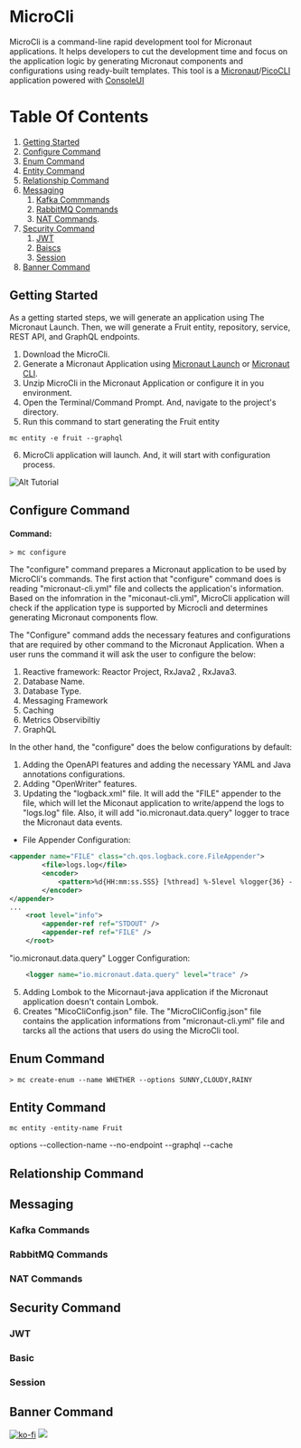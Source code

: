 # MicroCli
MicroCli is a command-line rapid development tool for Micronaut applications. It helps developers to cut the development time and focus on the application logic by generating Micronaut components and configurations using ready-built templates. This tool is a [Micronaut](https://github.com/micronaut-projects)/[PicoCLI](https://github.com/remkop/picocli) application powered with [ConsoleUI](https://github.com/awegmann/consoleui)



# Table Of Contents
1. [Getting Started](#started)
2. [Configure Command](#configure)
3. [Enum Command](#enum)
4. [Entity Command](#entity)
5. [Relationship Command](#relationship)
6. [Messaging](#messaging)
    1. [Kafka Commmands](#kafka)
    2. [RabbitMQ Commands](#rabbitmq)
    3. [NAT Commands](#nat). 
7. [Security Command](#security)
    1. [JWT](#jwt)
    2. [Baiscs](#basicsecurity)
    3. [Session](#session)
8. [Banner Command](#banner)








<a name="started"> </a>
## Getting Started

As a getting started steps, we will generate an application using The Micronaut Launch. Then, we will generate a Fruit entity, repository, service, REST API, and GraphQL endpoints.

1. Download the MicroCli. 
2. Generate a Micronaut Application using [Micronaut Launch](https://launch.micronaut.io) or [Micronaut CLI](https://micronaut.io/download/). 
3. Unzip MicroCli in the Micronaut Application or configure it in you environment.  
4. Open the Terminal/Command Prompt. And, navigate to the project's directory. 
5. Run this command to start generating the Fruit entity
```shell
mc entity -e fruit --graphql
```



6. MicroCli application will launch. And, it will start with configuration process. 

![Alt Tutorial](https://github.com/hashimati/MicroCli/blob/master/MicroCli%20Demo.gif)


<a name="configure"></a>
## Configure Command

#### Command:
```shell
> mc configure
```
The "configure" command prepares a Micronaut application to be used by MicroCli's commands. The first action that "configure" command does is reading "micronaut-cli.yml" file and collects the application's information. Based on the infomration in the "miconaut-cli.yml", MicroCli application will check if the application type is supported by Microcli and determines generating Micronaut components flow. 

The "Configure" command adds the necessary features and configurations that are required by other command to the Micronaut Application. When a user runs the command it will ask the user to configure the below: 

1. Reactive framework: Reactor Project, RxJava2 , RxJava3. 
2. Database Name. 
3. Database Type. 
4. Messaging Framework
5. Caching
6. Metrics Observibiltiy
7. GraphQL

In the other hand, the "configure" does the below configurations by default: 

1. Adding the OpenAPI features and adding the necessary YAML and Java annotations configurations. 
2. Adding "OpenWriter" features. 
3. Updating the "logback.xml" file. It will add the "FILE" appender to the file, which will let the Miconaut application to write/append the logs to "logs.log" file. Also, it will add "io.micronaut.data.query" logger to trace the Micronaut data events.  

* File Appender Configuration: 
```xml
<appender name="FILE" class="ch.qos.logback.core.FileAppender">
        <file>logs.log</file>
        <encoder>
            <pattern>%d{HH:mm:ss.SSS} [%thread] %-5level %logger{36} - %msg%n</pattern>
        </encoder>
</appender>
...
    <root level="info">
        <appender-ref ref="STDOUT" />
        <appender-ref ref="FILE" />
    </root>
```

"io.micronaut.data.query" Logger Configuration: 
```xml
    <logger name="io.micronaut.data.query" level="trace" />

```
5. Adding Lombok to the Micornaut-java application if the Micronaut application doesn't contain Lombok. 
6. Creates "MicoCliConfig.json" file. The "MicroCliConfig.json" file contains the application informations from "micronaut-cli.yml" file and tarcks all the actions that users do using the MicroCli tool.





<a name="enum"></a>
## Enum Command
```shell
> mc create-enum --name WHETHER --options SUNNY,CLOUDY,RAINY 
```

<a name="entity"></a>
## Entity Command

```shell
mc entity -entity-name Fruit
```
options
--collection-name
--no-endpoint
--graphql
--cache


<a name="relationship"></a>
## Relationship Command

<a name="messaging"></a>
## Messaging

<a name="kafka"></a>
### Kafka Commands

<a name="rabbitmq"></a>
### RabbitMQ Commands

<a name="nat"></a>
### NAT Commands

<a name="security"></a>
## Security Command
<a name="jwt"></a>
### JWT
<a name="basicsecurity"></a>
### Basic

<a name="Session"></a>
### Session

<a name="banner"></a>
## Banner Command
[![ko-fi](https://ko-fi.com/img/githubbutton_sm.svg)](https://ko-fi.com/P5P411AKC)
<a href="https://www.buymeacoffee.com/hashimati"><img src="https://img.buymeacoffee.com/button-api/?text=Buy me a coffee&emoji=&slug=hashimati&button_colour=BD5FFF&font_colour=ffffff&font_family=Cookie&outline_colour=000000&coffee_colour=FFDD00"></a>

